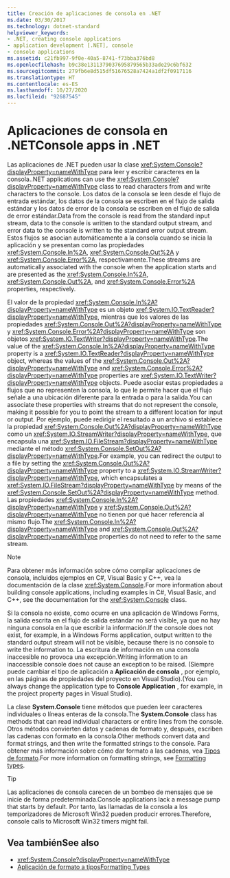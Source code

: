 ```yaml
---
title: Creación de aplicaciones de consola en .NET
ms.date: 03/30/2017
ms.technology: dotnet-standard
helpviewer_keywords:
- .NET, creating console applications
- application development [.NET], console
- console applications
ms.assetid: c21fb997-9f0e-40a5-8741-f73bba376bd8
ms.openlocfilehash: b9c38e1311379037695879565b33ade29c6bf632
ms.sourcegitcommit: 279fb6e8d515df51676528a7424a1df2f0917116
ms.translationtype: HT
ms.contentlocale: es-ES
ms.lasthandoff: 10/27/2020
ms.locfileid: "92687545"
---
```

# <a name="console-apps-in-net"></a><span data-ttu-id="6c435-102">Aplicaciones de consola en .NET</span><span class="sxs-lookup"><span data-stu-id="6c435-102">Console apps in .NET</span></span>

<span data-ttu-id="6c435-103">Las aplicaciones de .NET pueden usar la clase <xref:System.Console?displayProperty=nameWithType> para leer y escribir caracteres en la consola.</span><span class="sxs-lookup"><span data-stu-id="6c435-103">.NET applications can use the <xref:System.Console?displayProperty=nameWithType> class to read characters from and write characters to the console.</span></span> <span data-ttu-id="6c435-104">Los datos de la consola se leen desde el flujo de entrada estándar, los datos de la consola se escriben en el flujo de salida estándar y los datos de error de la consola se escriben en el flujo de salida de error estándar.</span><span class="sxs-lookup"><span data-stu-id="6c435-104">Data from the console is read from the standard input stream, data to the console is written to the standard output stream, and error data to the console is written to the standard error output stream.</span></span> <span data-ttu-id="6c435-105">Estos flujos se asocian automáticamente a la consola cuando se inicia la aplicación y se presentan como las propiedades <xref:System.Console.In%2A>, <xref:System.Console.Out%2A> y <xref:System.Console.Error%2A>, respectivamente.</span><span class="sxs-lookup"><span data-stu-id="6c435-105">These streams are automatically associated with the console when the application starts and are presented as the <xref:System.Console.In%2A>, <xref:System.Console.Out%2A>, and <xref:System.Console.Error%2A> properties, respectively.</span></span>

<span data-ttu-id="6c435-106">El valor de la propiedad <xref:System.Console.In%2A?displayProperty=nameWithType> es un objeto <xref:System.IO.TextReader?displayProperty=nameWithType>, mientras que los valores de las propiedades <xref:System.Console.Out%2A?displayProperty=nameWithType> y <xref:System.Console.Error%2A?displayProperty=nameWithType> son objetos <xref:System.IO.TextWriter?displayProperty=nameWithType>.</span><span class="sxs-lookup"><span data-stu-id="6c435-106">The value of the <xref:System.Console.In%2A?displayProperty=nameWithType> property is a <xref:System.IO.TextReader?displayProperty=nameWithType> object, whereas the values of the <xref:System.Console.Out%2A?displayProperty=nameWithType> and <xref:System.Console.Error%2A?displayProperty=nameWithType> properties are <xref:System.IO.TextWriter?displayProperty=nameWithType> objects.</span></span> <span data-ttu-id="6c435-107">Puede asociar estas propiedades a flujos que no representen la consola, lo que le permite hacer que el flujo señale a una ubicación diferente para la entrada o para la salida.</span><span class="sxs-lookup"><span data-stu-id="6c435-107">You can associate these properties with streams that do not represent the console, making it possible for you to point the stream to a different location for input or output.</span></span> <span data-ttu-id="6c435-108">Por ejemplo, puede redirigir el resultado a un archivo si establece la propiedad <xref:System.Console.Out%2A?displayProperty=nameWithType> como un <xref:System.IO.StreamWriter?displayProperty=nameWithType>, que encapsula una <xref:System.IO.FileStream?displayProperty=nameWithType> mediante el método <xref:System.Console.SetOut%2A?displayProperty=nameWithType>.</span><span class="sxs-lookup"><span data-stu-id="6c435-108">For example, you can redirect the output to a file by setting the <xref:System.Console.Out%2A?displayProperty=nameWithType> property to a <xref:System.IO.StreamWriter?displayProperty=nameWithType>, which encapsulates a <xref:System.IO.FileStream?displayProperty=nameWithType> by means of the <xref:System.Console.SetOut%2A?displayProperty=nameWithType> method.</span></span> <span data-ttu-id="6c435-109">Las propiedades <xref:System.Console.In%2A?displayProperty=nameWithType> y <xref:System.Console.Out%2A?displayProperty=nameWithType> no tienen por qué hacer referencia al mismo flujo.</span><span class="sxs-lookup"><span data-stu-id="6c435-109">The <xref:System.Console.In%2A?displayProperty=nameWithType> and <xref:System.Console.Out%2A?displayProperty=nameWithType> properties do not need to refer to the same stream.</span></span>

> [!NOTE]
> <span data-ttu-id="6c435-110">Para obtener más información sobre cómo compilar aplicaciones de consola, incluidos ejemplos en C#, Visual Basic y C++, vea la documentación de la clase <xref:System.Console>.</span><span class="sxs-lookup"><span data-stu-id="6c435-110">For more information about building console applications, including examples in C#, Visual Basic, and C++, see the documentation for the <xref:System.Console> class.</span></span>

<span data-ttu-id="6c435-111">Si la consola no existe, como ocurre en una aplicación de Windows Forms, la salida escrita en el flujo de salida estándar no será visible, ya que no hay ninguna consola en la que escribir la información.</span><span class="sxs-lookup"><span data-stu-id="6c435-111">If the console does not exist, for example, in a Windows Forms application, output written to the standard output stream will not be visible, because there is no console to write the information to.</span></span> <span data-ttu-id="6c435-112">La escritura de información en una consola inaccesible no provoca una excepción.</span><span class="sxs-lookup"><span data-stu-id="6c435-112">Writing information to an inaccessible console does not cause an exception to be raised.</span></span> <span data-ttu-id="6c435-113">(Siempre puede cambiar el tipo de aplicación a **Aplicación de consola** , por ejemplo, en las páginas de propiedades del proyecto en Visual Studio).</span><span class="sxs-lookup"><span data-stu-id="6c435-113">(You can always change the application type to **Console Application** , for example, in the project property pages in Visual Studio).</span></span>

<span data-ttu-id="6c435-114">La clase **System.Console** tiene métodos que pueden leer caracteres individuales o líneas enteras de la consola.</span><span class="sxs-lookup"><span data-stu-id="6c435-114">The **System.Console** class has methods that can read individual characters or entire lines from the console.</span></span> <span data-ttu-id="6c435-115">Otros métodos convierten datos y cadenas de formato y, después, escriben las cadenas con formato en la consola.</span><span class="sxs-lookup"><span data-stu-id="6c435-115">Other methods convert data and format strings, and then write the formatted strings to the console.</span></span> <span data-ttu-id="6c435-116">Para obtener más información sobre cómo dar formato a las cadenas, vea [Tipos de formato](base-types/formatting-types.md).</span><span class="sxs-lookup"><span data-stu-id="6c435-116">For more information on formatting strings, see [Formatting types](base-types/formatting-types.md).</span></span>

> [!TIP]
> <span data-ttu-id="6c435-117">Las aplicaciones de consola carecen de un bombeo de mensajes que se inicie de forma predeterminada.</span><span class="sxs-lookup"><span data-stu-id="6c435-117">Console applications lack a message pump that starts by default.</span></span> <span data-ttu-id="6c435-118">Por tanto, las llamadas de la consola a los temporizadores de Microsoft Win32 pueden producir errores.</span><span class="sxs-lookup"><span data-stu-id="6c435-118">Therefore, console calls to Microsoft Win32 timers might fail.</span></span>

## <a name="see-also"></a><span data-ttu-id="6c435-119">Vea también</span><span class="sxs-lookup"><span data-stu-id="6c435-119">See also</span></span>

- <xref:System.Console?displayProperty=nameWithType>
- [<span data-ttu-id="6c435-120">Aplicación de formato a tipos</span><span class="sxs-lookup"><span data-stu-id="6c435-120">Formatting Types</span></span>](base-types/formatting-types.md)
